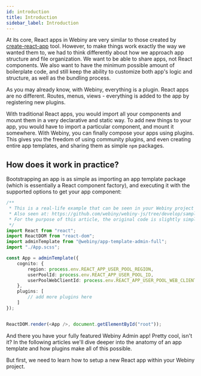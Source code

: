```yaml
---
id: introduction
title: Introduction
sidebar_label: Introduction
---
```


At its core, React apps in Webiny are very similar to those created by [create-react-app](https://create-react-app.dev/) tool. However, to make things work exactly the way we wanted them to, we had to think differently about how we approach app structure and file organization. We want to be able to share apps, not React components. We also want to have the minimum possible amount of boilerplate code, and still keep the ability to customize both app's logic and structure, as well as the bundling process.

As you may already know, with Webiny, everything is a plugin. React apps are no different. Routes, menus, views - everything is added to the app by registering new plugins.

With traditional React apps, you would import all your components and mount them in a very declarative and static way. To add new things to your app, you would have to import a particular component, and mount it somewhere. With Webiny, you can finally compose your apps using plugins. This gives you the freedom of using community plugins, and even creating entire app templates, and sharing them as simple `npm` packages.

## How does it work in practice?

Bootstrapping an app is as simple as importing an app template package (which is essentially a React component factory), and executing it with the supported options to get your app component:

```typescript jsx
/**
 * This is a real-life example that can be seen in your Webiny project in `apps/admin`.
 * Also seen at: https://github.com/webiny/webiny-js/tree/develop/sample-project/apps/admin
 * For the purpose of this article, the original code is slightly simplified.
 */
import React from "react";
import ReactDOM from "react-dom";
import adminTemplate from "@webiny/app-template-admin-full";
import "./App.scss";

const App = adminTemplate({
    cognito: {
        region: process.env.REACT_APP_USER_POOL_REGION,
        userPoolId: process.env.REACT_APP_USER_POOL_ID,
        userPoolWebClientId: process.env.REACT_APP_USER_POOL_WEB_CLIENT_ID
    },
    plugins: [
        // add more plugins here
    ]
});


ReactDOM.render(<App />, document.getElementById("root"));
```

And there you have your fully featured Webiny Admin app! Pretty cool, isn't it? In the following articles we'll dive deeper into the anatomy of an app template and how plugins make all of this possible.

But first, we need to learn how to setup a new React app within your Webiny project.
